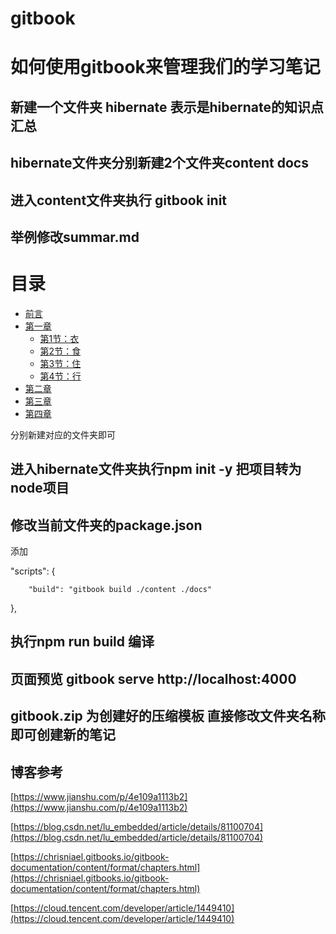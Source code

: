 # gitbook

# 如何使用gitbook来管理我们的学习笔记


## 新建一个文件夹 hibernate 表示是hibernate的知识点汇总

## hibernate文件夹分别新建2个文件夹content docs

## 进入content文件夹执行 gitbook init

## 举例修改summar.md

# 目录

* [前言](README.md)
* [第一章](Chapter1/README.md)
  * [第1节：衣](Chapter1/衣.md)
  * [第2节：食](Chapter1/食.md)
  * [第3节：住](Chapter1/住.md)
  * [第4节：行](Chapter1/行.md)
* [第二章](Chapter2/README.md)
* [第三章](Chapter3/README.md)
* [第四章](Chapter4/README.md)

分别新建对应的文件夹即可

## 进入hibernate文件夹执行npm init -y  把项目转为node项目

## 修改当前文件夹的package.json

添加

    

"scripts": {

        "build": "gitbook build ./content ./docs"

}, 


## 执行npm run build 编译

## 页面预览 gitbook serve http://localhost:4000 

## gitbook.zip 为创建好的压缩模板 直接修改文件夹名称 即可创建新的笔记

## 博客参考

[https://www.jianshu.com/p/4e109a1113b2](https://www.jianshu.com/p/4e109a1113b2)

[https://blog.csdn.net/lu_embedded/article/details/81100704](https://blog.csdn.net/lu_embedded/article/details/81100704)

[https://chrisniael.gitbooks.io/gitbook-documentation/content/format/chapters.html](https://chrisniael.gitbooks.io/gitbook-documentation/content/format/chapters.html)

[https://cloud.tencent.com/developer/article/1449410](https://cloud.tencent.com/developer/article/1449410)

